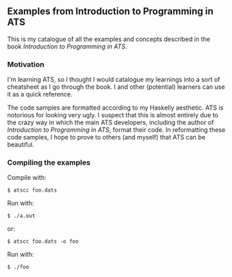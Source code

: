 ## Examples from Introduction to Programming in ATS

This is my catalogue of all the examples and concepts described in the
book *Introduction to Programming in ATS*.

### Motivation

I'm learning ATS, so I thought I would catalogue my learnings into a
sort of cheatsheet as I go through the book. I and other (potential)
learners can use it as a quick reference.

The code samples are formatted according to my Haskelly aesthetic. ATS
is notorious for looking very ugly. I suspect that this is almost
entirely due to the crazy way in which the main ATS developers,
including the author of *Introduction to Programming in ATS*, format
their code. In reformatting these code samples, I hope to prove to
others (and myself) that ATS can be beautiful.

### Compiling the examples

Compile with:

    $ atscc foo.dats

Run with:

    $ ./a.out

or:

    $ atscc foo.dats -o foo

Run with:

    $ ./foo
